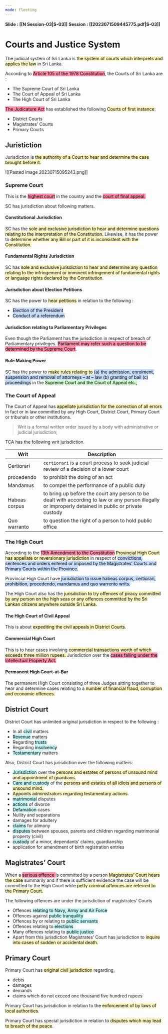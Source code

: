 ```yaml
---
mode: fleeting
---
```

**Slide : [[N Session-03|S-03]]**
**Session : [[2023071509445775.pdf|S-03]]**

# Courts and Justice System

The judicial system of Sri Lanka is <mark style="background: #FFF3A3A6;">the system of courts which interprets and  applies the law</mark> in Sri Lanka. 

According to <mark style="background: #FF5582A6;">Article 105 of the 1978 Constitution</mark>, the Courts of Sri Lanka are :
- The Supreme Court of Sri Lanka  
- The Court of Appeal of Sri Lanka
- The High Court of Sri Lanka  

<mark style="background: #FF5582A6;">The Judicature Act</mark> has established the following <mark style="background: #FFF3A3A6;">Courts of first instance</mark>:  

- District Courts 
- Magistrates’ Courts 
- Primary Courts  

## Juristiction

Jurisdiction is <mark style="background: #FFF3A3A6;">the authority of a Court to hear and determine the case  brought before it.</mark> 

![[Pasted image 20230715095243.png]]

### Supreme Court

This is the <mark style="background: #FF5582A6;">highest court</mark> in the country and the  <mark style="background: #FF5582A6;">court of final appeal.</mark>

SC has jurisdiction about following matters.

#### Constitutional Jurisdiction  

SC has the <mark style="background: #FFF3A3A6;">sole and exclusive jurisdiction to  hear and determine questions relating to the interpretation of the  Constitution.</mark>  Likewise, it has the power to <mark style="background: #FFF3A3A6;">determine whether any Bill or  part of it is inconsistent with the Constitution.</mark>

#### Fundamental Rights Jurisdiction 

SC has <mark style="background: #FFF3A3A6;">sole and exclusive jurisdiction to hear  and determine any question relating to the infringement or imminent infringement of fundamental rights or language rights declared by the  Constitution</mark>.

#### Jurisdiction about Election Petitions 

SC has the power to <mark style="background: #FFF3A3A6;">hear petitions</mark> in relation  to the  following :
- <mark style="background: #ADCCFFA6;">Election of the President</mark>  
- <mark style="background: #ADCCFFA6;">Conduct of a referendum</mark>

#### Jurisdiction relating to Parliamentary Privileges 

Even though the Parliament has the jurisdiction in respect of breach of  Parliamentary privileges. <mark style="background: #FF5582A6;">Parliament may refer such a question to be  determined by the Supreme Court</mark>.

#### Rule Making Power  
SC has the power to <mark style="background: #FFF3A3A6;">make rules relating to</mark> <mark style="background: #ADCCFFA6;">(a) the  admission, enrolment, suspension and removal of attorneys – at – law (b)  granting of bail (c) proceedings</mark> in the <mark style="background: #BBFABBA6;">Supreme Court and the Court of  Appeal etc.,  </mark>

### The Court of Appeal   

The Court of Appeal has <mark style="background: #FFF3A3A6;">appellate jurisdiction for the correction of all errors</mark>  in fact or in law committed by any High Court, District Court, Primary  Court or tribunals or other institutions. 

>Writ is a formal written order issued by a body with administrative or judicial jurisdiction;

TCA has the following writ jurisdiction.

| Writ          | Description                                                                                                                                              |
| ------------- | -------------------------------------------------------------------------------------------------------------------------------------------------------- |
| Certiorari    | `certiorari` is a court process to seek judicial review of a decision of a lower court                                                                   |
| procedendo    | to prohibit the doing of an act                                                                                                                          |
| Mandamus      | to compel the performance of a  public duty                                                                                                              |
| Habeas corpus | to bring up before the court any  person to be dealt with according to  law or any person illegally or  improperly detained in public or  private custody |
| Quo warranto  |to question the right of a person to  hold public office  |

### The High Court  

According to the <mark style="background: #FF5582A6;">13th  Amendment to the Constitution</mark> <mark style="background: #FFF3A3A6;">Provincial High Court has appellate or  reversionary jurisdiction</mark> in respect of <mark style="background: #ADCCFFA6;">convictions, sentences and orders  entered or imposed by the Magistrates’ Courts and Primary Courts within  the Province.    </mark>

Provincial High Court have <mark style="background: #ADCCFFA6;">jurisdiction to issue habeas corpus,  certiorari, prohibition, procedendo, mandamus and quo warrento writs.   </mark>

The High Court also has the <mark style="background: #FFF3A3A6;">jurisdiction to try offences of piracy committed  by any person on the high seas or any offences committed by the Sri Lankan  citizens anywhere outside Sri Lanka.    </mark>

#### The High Court of Civil Appeal  
This is about <mark style="background: #FFF3A3A6;">expediting the civil appeals in District Courts</mark>.

#### Commercial High Court  
This is to hear cases involving <mark style="background: #FFF3A3A6;">commercial  transactions worth of which exceeds three million rupees. </mark>Jurisdiction over  the <mark style="background: #FF5582A6;">cases falling under the Intellectual Property Act.  
</mark>

#### Permanent High Court-at-Bar
The permanent High Court consisting of three Judges sitting together to hear  and determine cases relating to a <mark style="background: #FFF3A3A6;">number of financial fraud, corruption and  economic offences.</mark>

## District Court

District Court has unlimited original jurisdiction in respect to the following :
- In all <mark style="background: #ABF7F7A6;">civil</mark> matters  
- <mark style="background: #ABF7F7A6;">Revenue</mark> matters  
- Regarding <mark style="background: #ABF7F7A6;">trusts</mark>  
- Regarding <mark style="background: #ABF7F7A6;">insolvency</mark>  
- <mark style="background: #ABF7F7A6;">Testamentary</mark> matters  

Also, District Court has jurisdiction over the following matters:

- <mark style="background: #ABF7F7A6;">Jurisdiction</mark> over the <mark style="background: #FFF3A3A6;">persons and estates of persons of unsound  mind and appointment of guardians.</mark> 
- <mark style="background: #ABF7F7A6;">Care and custody</mark> of the <mark style="background: #FFF3A3A6;">persons and estates of all idiots and  persons of unsound mind.  </mark>
- <mark style="background: #FFF3A3A6;">Appoints administrators regarding testamentary actions</mark>. 
- <mark style="background: #ABF7F7A6;">matrimonial</mark> disputes  
- <mark style="background: #ABF7F7A6;">actions</mark> of divorce  
- <mark style="background: #ABF7F7A6;">Defamation</mark> cases
- Nullity and separations  
- damages for adultery  
- <mark style="background: #ABF7F7A6;">claims</mark> for alimony  
- <mark style="background: #ABF7F7A6;">disputes</mark> between spouses, parents and children regarding  matrimonial property (civil)    
- <mark style="background: #ABF7F7A6;">custody</mark> of a minor, dependants’ claims, guardianship  
- application for amendment of birth registration entries  

## Magistrates’ Court  

When a <mark style="background: #FF5582A6;">serious offence </mark> is committed by a person<mark style="background: #FFF3A3A6;"> Magistrates’ Court hears the case</mark> summarily and if  there is sufficient evidence the case will be committed to the High Court  while <mark style="background: #FFF3A3A6;">petty criminal offences are referred to the Primary Court.</mark> 

The following offences are under the jurisdiction of magistrates’ Courts  
- Offences <mark style="background: #ABF7F7A6;">relating to Navy, Army and Air Force</mark>
- Offences against <mark style="background: #ABF7F7A6;">public tranquility</mark>
- Offences by or relating to <mark style="background: #ABF7F7A6;">public servants</mark>
- Offences relating to<mark style="background: #ABF7F7A6;"> elections</mark>
- Many offences relating to <mark style="background: #ABF7F7A6;">public justice</mark>
- Apart from this jurisdiction Magistrates’ Court has jurisdiction to  <mark style="background: #FFF3A3A6;">inquire into cases of sudden or accidental death.</mark>

## Primary Court  

Primary Court has <mark style="background: #FFF3A3A6;">original civil jurisdiction</mark> regarding,

- debts
- damages
- demands
- claims which do not exceed one thousand five hundred rupees  

Primary Court has jurisdiction in relation to the <mark style="background: #FFF3A3A6;">enforcement of by  laws of local authorities</mark>. 

Primary Court has special jurisdiction in relation  to <mark style="background: #FFF3A3A6;">disputes which may lead to breach of the peace</mark>.


